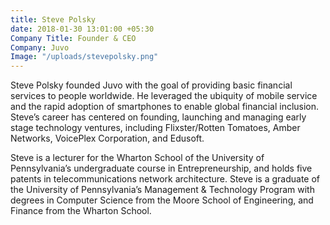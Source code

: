 ```yaml
---
title: Steve Polsky
date: 2018-01-30 13:01:00 +05:30
Company Title: Founder & CEO
Company: Juvo
Image: "/uploads/stevepolsky.png"
---
```


Steve Polsky founded Juvo with the goal of providing basic financial services to people worldwide. He leveraged the ubiquity of mobile service and the rapid adoption of smartphones to enable global financial inclusion. Steve’s career has centered on founding, launching and managing early stage technology ventures, including Flixster/Rotten Tomatoes, Amber Networks, VoicePlex Corporation, and Edusoft.

Steve is a lecturer for the Wharton School of the University of Pennsylvania’s undergraduate course in Entrepreneurship, and holds five patents in telecommunications network architecture. Steve is a graduate of the University of Pennsylvania’s Management & Technology Program with degrees in Computer Science from the Moore School of Engineering, and Finance from the Wharton School.